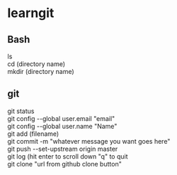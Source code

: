 # learngit
## Bash
ls<br>
cd (directory name)<br>
mkdir (directory name)<br>
## git
git status<br>
git config --global user.email "email"<br>
git config --global user.name "Name"<br>
git add (filename)<br>
git commit -m "whatever message you want goes here"<br>
git push --set-upstream origin master<br>
git log (hit enter to scroll down "q" to quit<br>
git clone "url from github clone button"
